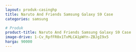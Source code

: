 ```yaml
---
layout: produk-casinghp
title: Naruto And Friends Samsung Galaxy S9 Case
categories: samsung

# Produk
product-title: Naruto And Friends Samsung Galaxy S9 Case
image-drive: 1-Cv_RpfFR0x1TxMLCA1pWYn-ZBJgI9x5
harga: 90000
---
```

